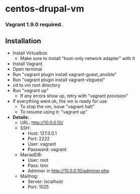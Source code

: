 # centos-drupal-vm

### Vagrant 1.9.0 required.

## Installation

  + Install Virtualbox
    + Make sure to install "host-only network adapter" with it
  + Install Vagrant
  + Open terminal
  + Run "vagrant plugin install vagrant-guest_ansible"
  + Run "vagrant plugin install vagrant-vbguest"
  + cd to vm root directory
  + Run "vagrant up"
    + If any errors show up, retry with "vagrant provision"
  + If everything went ok, the vm is ready for use
    + To stop the vm, issue "vagrant halt"
    + To resume using it: "vagrant up"
  + **Details:**
    + URL: http://10.0.0.10/
    + SSH:
      + Host: 127.0.0.1
      + Port: 2222
      + User: vagrant
      + Password: vagrant
    + MariadDB:
      + User: root
      + Pass: toor
      + Adminer in http://10.0.0.10/adminer.php
    + Mailhog:
      + Server: localhost
      + Port: 1025